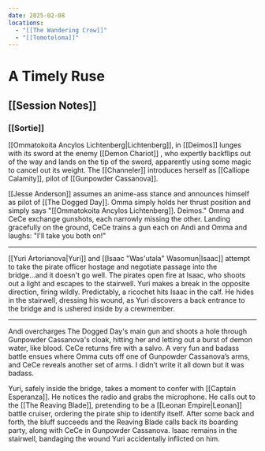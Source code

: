 ```yaml
---
date: 2025-02-08
locations:
  - "[[The Wandering Crow]]"
  - "[[Tomoteloma]]"
---
```


# A Timely Ruse
## [[Session Notes]]
### [[Sortie]]
[[Ommatokoita Ancylos Lichtenberg|Lichtenberg]], in [[Deimos]] lunges with its sword at the enemy [[Demon Chariot]] , who expertly backflips out of the way and lands on the tip of the sword, apparently using some magic to cancel out its weight. The [[Channeler]] introduces herself as  [[Calliope Calamity]], pilot of  [[Gunpowder Cassanova]].

[[Jesse Anderson]] assumes an anime-ass stance and announces himself as pilot of [[The Dogged Day]].  Omma simply holds her thrust position and simply says "[[Ommatokoita Ancylos Lichtenberg]]. Deimos."  Omma and CeCe exchange gunshots, each narrowly missing the other. Landing gracefully on the ground, CeCe trains a gun each on Andi and Omma and laughs: "I'll take you both on!"

---

[[Yuri Artorianova|Yuri]] and [[Isaac "Was'utala" Wasomun|Isaac]] attempt to take the pirate officer hostage and negotiate passage into the bridge...and it doesn't go well. The pirates open fire at Isaac, who shoots out a light and escapes to the stairwell. Yuri makes a break in the opposite direction, firing wildly. Predictably, a ricochet hits Isaac in the calf. He hides in the stairwell, dressing his wound, as Yuri discovers a back entrance to the bridge and is ushered inside by a crewmember.

---
Andi overcharges The Dogged Day's main gun and shoots a hole through Gunpowder Cassanova's cloak, hitting her and letting out a burst of demon water, like blood. CeCe returns fire with a salvo. A very fun and badass battle ensues where Omma cuts off one of Gunpowder Cassanova’s arms, and CeCe reveals another set of arms. I didn’t write it all down but it was badass.

Yuri, safely inside the bridge, takes a moment to confer with [[Captain Esperanza]]. He notices the radio and grabs the microphone. He calls out to the [[The Reaving Blade]], pretending to be a [[Leonan Empire|Leonan]] battle cruiser, ordering the pirate ship to identify itself. After some back and forth, the bluff succeeds and the Reaving Blade calls back its boarding party, along with CeCe in Gunpowder Cassanova. Isaac remains in the stairwell, bandaging the wound Yuri accidentally inflicted on him.
